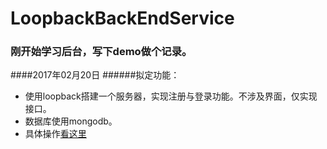 # LoopbackBackEndService
### 刚开始学习后台，写下demo做个记录。
####2017年02月20日
######拟定功能：
- 使用loopback搭建一个服务器，实现注册与登录功能。不涉及界面，仅实现接口。
- 数据库使用mongodb。
- 具体操作[看这里](step1.dm)
